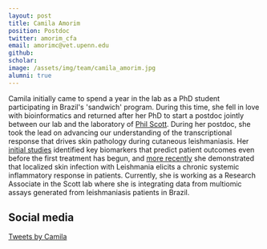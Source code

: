 ```yaml
---
layout: post
title: Camila Amorim
position: Postdoc
twitter: amorim_cfa
email: amorimc@vet.upenn.edu
github:
scholar:
image: /assets/img/team/camila_amorim.jpg
alumni: true
---
```


Camila initially came to spend a year in the lab as a PhD student participating in Brazil's 'sandwich' program.  During this time, she fell in love with bioinformatics and returned after her PhD to start a postdoc jointly between our lab and the laboratory of [Phil Scott](https://www.vet.upenn.edu/people/faculty-clinician-search/PHILLIPSCOTT).  During her postdoc, she took the lead on advancing our understanding of the transcriptional response that drives skin pathology during cutaneous leishmaniasis.  Her [initial studies](https://doi.org/10.1126/scitranslmed.aax4204) identified key biomarkers that predict patient outcomes even before the first treatment has begun, and [more recently](https://doi.org/10.1371/journal.pntd.0009321) she demonstrated that localized skin infection with Leishmania elicits a chronic systemic inflammatory response in patients.  Currently, she is working as a Research Associate in the Scott lab where she is integrating data from multiomic assays generated from leishmaniasis patients in Brazil.

## Social media
<a class="twitter-timeline" data-width="600" data-height="600" href="https://twitter.com/amorim_cfa?ref_src=twsrc%5Etfw">Tweets by Camila</a> <script async src="https://platform.twitter.com/widgets.js" charset="utf-8"></script>